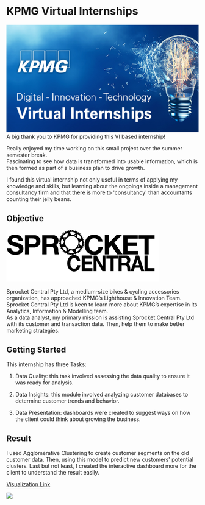 # KPMG Virtual Internships
<img src = "KPMG-inside-sherpa-thumb.jpg" width='900' heigh='600'> 
A big thank you to KPMG for providing this VI based internship!

Really enjoyed my time working on this small project over the summer semester break.\
Fascinating to see how data is transformed into usable information, which is then formed as part of a business plan to drive growth.

I found this virtual internship not only useful in terms of applying my knowledge and skills, but learning about the ongoings inside a management consultancy firm and that there is more to 'consultancy' than accountants counting their jelly beans. 


## Objective
<img src = "sprocket_central_logo.png" width='400' heigh='200'> 

Sprocket Central Pty Ltd, a medium-size bikes & cycling accessories organization, has approached KPMG’s Lighthouse & Innovation Team.\
Sprocket Central Pty Ltd is keen to learn more about KPMG’s expertise in its Analytics, Information & Modelling team.\
As a data analyst, my primary mission is assisting Sprocket Central Pty Ltd with its customer and transaction data. Then, help them to make better marketing strategies.

## Getting Started
This internship has three Tasks:

1. Data Quality: this task involved assessing the data quality to ensure it was ready for analysis.

2. Data Insights: this module involved analyzing customer databases to determine customer trends and behavior.

3. Data Presentation: dashboards were created to suggest ways on how the client could think about growing the business.

      
## Result
I used Agglomerative Clustering to create customer segments on the old customer data. Then, using this model to predict new customers' potential clusters. 
Last but not least, I created the interactive dashboard more for the client to understand the result easily.

[Visualization Link](https://public.tableau.com/views/SprocketCentralVisualize/SprocketCentralVisualization?:language=en&:display_count=y&publish=yes&:origin=viz_share_link)

<div class='tableauPlaceholder' id='viz1593273818293' style='position: relative'><noscript><a href='#'><img alt=' ' src='https:&#47;&#47;public.tableau.com&#47;static&#47;images&#47;Sp&#47;SprocketCentralVisualize&#47;SprocketCentralVisualization&#47;1_rss.png' style='border: none' /></a></noscript><object class='tableauViz'  style='display:none;'><param name='host_url' value='https%3A%2F%2Fpublic.tableau.com%2F' /> <param name='embed_code_version' value='3' /> <param name='site_root' value='' /><param name='name' value='SprocketCentralVisualize&#47;SprocketCentralVisualization' /><param name='tabs' value='no' /><param name='toolbar' value='yes' /><param name='static_image' value='https:&#47;&#47;public.tableau.com&#47;static&#47;images&#47;Sp&#47;SprocketCentralVisualize&#47;SprocketCentralVisualization&#47;1.png' /> <param name='animate_transition' value='yes' /><param name='display_static_image' value='yes' /><param name='display_spinner' value='yes' /><param name='display_overlay' value='yes' /><param name='display_count' value='yes' /><param name='language' value='en' /><param name='filter' value='publish=yes' /></object></div>
